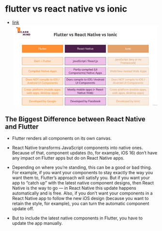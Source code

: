 # flutter vs react native vs ionic

- [link](https://www.nomtek.com/blog/flutter-vs-react-native)
![flutter vs react native vs ionic](./assets/images/flutterVSreactnativeVSionic.PNG)

## The Biggest Difference between React Native and Flutter

- Flutter renders all components on its own canvas.

- React Native transforms JavaScript components into native ones. Because of that, component updates (to, for example, iOS 16) don’t have any impact on Flutter apps but do on React Native apps.

- Depending on where you’re standing, this can be a good or bad thing. For example, if you want your components to stay exactly the way you want them to, Flutter’s approach will satisfy you. But if you want your app to “catch up” with the latest native component designs, then React Native is the way to go — in React Native this update happens automatically and is free. Also, if you don't want your components in a React Native app to follow the new iOS design (because you want to retain the style, for example), you can turn the automatic component update off.

- But to include the latest native components in Flutter, you have to update the app manually.